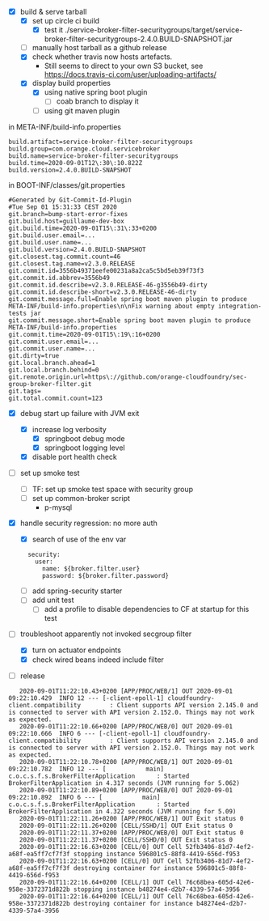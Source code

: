 * [x] build & serve tarball
  * [x] set up circle ci build
     * [x] test it ./service-broker-filter-securitygroups/target/service-broker-filter-securitygroups-2.4.0.BUILD-SNAPSHOT.jar
  * [ ] manually host tarball as a github release
  * [x] check whether travis now hosts artefacts. 
     * Still seems to direct to your own S3 bucket, see https://docs.travis-ci.com/user/uploading-artifacts/
  * [x] display build properties 
     * [x] using native spring boot plugin
        * [ ] coab branch to display it
     * [ ] using git maven plugin
     
in META-INF/build-info.properties
     
```properties
build.artifact=service-broker-filter-securitygroups
build.group=com.orange.cloud.servicebroker
build.name=service-broker-filter-securitygroups
build.time=2020-09-01T12\:30\:10.822Z
build.version=2.4.0.BUILD-SNAPSHOT
```

in BOOT-INF/classes/git.properties
```properties
#Generated by Git-Commit-Id-Plugin
#Tue Sep 01 15:31:33 CEST 2020
git.branch=bump-start-error-fixes
git.build.host=guillaume-dev-box
git.build.time=2020-09-01T15\:31\:33+0200
git.build.user.email=...
git.build.user.name=...
git.build.version=2.4.0.BUILD-SNAPSHOT
git.closest.tag.commit.count=46
git.closest.tag.name=v2.3.0.RELEASE
git.commit.id=3556b49371eefe00231a8a2ca5c5bd5eb39f73f3
git.commit.id.abbrev=3556b49
git.commit.id.describe=v2.3.0.RELEASE-46-g3556b49-dirty
git.commit.id.describe-short=v2.3.0.RELEASE-46-dirty
git.commit.message.full=Enable spring boot maven plugin to produce META-INF/build-info.properties\n\nFix warning about empty integration-tests jar
git.commit.message.short=Enable spring boot maven plugin to produce META-INF/build-info.properties
git.commit.time=2020-09-01T15\:19\:16+0200
git.commit.user.email=...
git.commit.user.name=...
git.dirty=true
git.local.branch.ahead=1
git.local.branch.behind=0
git.remote.origin.url=https\://github.com/orange-cloudfoundry/sec-group-broker-filter.git
git.tags=
git.total.commit.count=123

```

  * [x] debug start up failure with JVM exit
     * [x] increase log verbosity
        * [x] springboot debug mode
        * [x] springboot logging level
     * [x] disable port health check 
* [ ] set up smoke test
    * [ ] TF: set up smoke test space with security group
    * [ ] set up common-broker script
        * p-mysql
* [x] handle security regression: no more auth
  * [x] search of use of the env var
  ```
    security:
      user:
        name: ${broker.filter.user}
        password: ${broker.filter.password} 
  ```        
  * [ ] add spring-security starter         
  * [ ] add unit test         
    * [ ] add a profile to disable dependencies to CF at startup for this test
* [ ] troubleshoot apparently not invoked secgroup filter
    * [x] turn on actuator endpoints
    * [x] check wired beans indeed include filter
* [ ] release



```
   2020-09-01T11:22:10.43+0200 [APP/PROC/WEB/1] OUT 2020-09-01 09:22:10.429  INFO 12 --- [-client-epoll-1] cloudfoundry-client.compatibility        : Client supports API version 2.145.0 and is connected to server with API version 2.152.0. Things may not work as expected.
   2020-09-01T11:22:10.66+0200 [APP/PROC/WEB/0] OUT 2020-09-01 09:22:10.666  INFO 6 --- [-client-epoll-1] cloudfoundry-client.compatibility        : Client supports API version 2.145.0 and is connected to server with API version 2.152.0. Things may not work as expected.
   2020-09-01T11:22:10.78+0200 [APP/PROC/WEB/1] OUT 2020-09-01 09:22:10.782  INFO 12 --- [           main] c.o.c.s.f.s.BrokerFilterApplication      : Started BrokerFilterApplication in 4.317 seconds (JVM running for 5.062)
   2020-09-01T11:22:10.89+0200 [APP/PROC/WEB/0] OUT 2020-09-01 09:22:10.892  INFO 6 --- [           main] c.o.c.s.f.s.BrokerFilterApplication      : Started BrokerFilterApplication in 4.322 seconds (JVM running for 5.09)
   2020-09-01T11:22:11.26+0200 [APP/PROC/WEB/1] OUT Exit status 0
   2020-09-01T11:22:11.26+0200 [CELL/SSHD/1] OUT Exit status 0
   2020-09-01T11:22:11.37+0200 [APP/PROC/WEB/0] OUT Exit status 0
   2020-09-01T11:22:11.37+0200 [CELL/SSHD/0] OUT Exit status 0
   2020-09-01T11:22:16.63+0200 [CELL/0] OUT Cell 52fb3406-81d7-4ef2-a68f-ea5ff7cf7f3f stopping instance 596801c5-88f8-4419-656d-f953
   2020-09-01T11:22:16.63+0200 [CELL/0] OUT Cell 52fb3406-81d7-4ef2-a68f-ea5ff7cf7f3f destroying container for instance 596801c5-88f8-4419-656d-f953
   2020-09-01T11:22:16.64+0200 [CELL/1] OUT Cell 76c68bea-605d-42e6-958e-3372371d822b stopping instance b48274e4-d2b7-4339-57a4-3956
   2020-09-01T11:22:16.64+0200 [CELL/1] OUT Cell 76c68bea-605d-42e6-958e-3372371d822b destroying container for instance b48274e4-d2b7-4339-57a4-3956
```